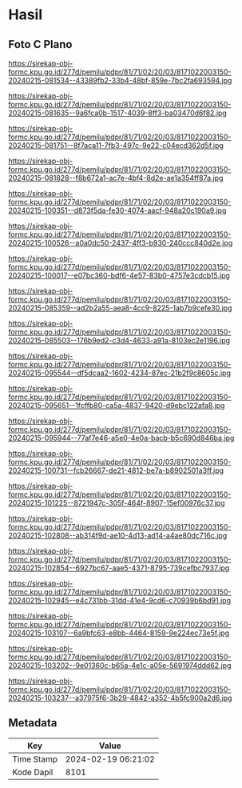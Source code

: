 # Hasil

## Foto C Plano

https://sirekap-obj-formc.kpu.go.id/277d/pemilu/pdpr/81/71/02/20/03/8171022003150-20240215-081534--43389fb2-33b4-48bf-859e-7bc2fa693594.jpg

https://sirekap-obj-formc.kpu.go.id/277d/pemilu/pdpr/81/71/02/20/03/8171022003150-20240215-081635--9a6fca0b-1517-4039-8ff3-ba03470d6f82.jpg

https://sirekap-obj-formc.kpu.go.id/277d/pemilu/pdpr/81/71/02/20/03/8171022003150-20240215-081751--8f7aca11-7fb3-497c-9e22-c04ecd362d5f.jpg

https://sirekap-obj-formc.kpu.go.id/277d/pemilu/pdpr/81/71/02/20/03/8171022003150-20240215-081828--f8b672a1-ac7e-4bf4-8d2e-ae1a354ff87a.jpg

https://sirekap-obj-formc.kpu.go.id/277d/pemilu/pdpr/81/71/02/20/03/8171022003150-20240215-100351--d873f5da-fe30-4074-aacf-948a20c190a9.jpg

https://sirekap-obj-formc.kpu.go.id/277d/pemilu/pdpr/81/71/02/20/03/8171022003150-20240215-100526--a0a0dc50-2437-4ff3-b930-240ccc840d2e.jpg

https://sirekap-obj-formc.kpu.go.id/277d/pemilu/pdpr/81/71/02/20/03/8171022003150-20240215-100017--e07bc360-bdf6-4e57-83b0-4757e3cdcb15.jpg

https://sirekap-obj-formc.kpu.go.id/277d/pemilu/pdpr/81/71/02/20/03/8171022003150-20240215-085359--ad2b2a55-aea8-4cc9-8225-1ab7b9cefe30.jpg

https://sirekap-obj-formc.kpu.go.id/277d/pemilu/pdpr/81/71/02/20/03/8171022003150-20240215-085503--176b9ed2-c3d4-4633-a91a-8103ec2e1196.jpg

https://sirekap-obj-formc.kpu.go.id/277d/pemilu/pdpr/81/71/02/20/03/8171022003150-20240215-095544--df5dcaa2-1602-4234-87ec-21b2f9c8605c.jpg

https://sirekap-obj-formc.kpu.go.id/277d/pemilu/pdpr/81/71/02/20/03/8171022003150-20240215-095651--1fcffb80-ca5a-4837-9420-d9ebc122afa8.jpg

https://sirekap-obj-formc.kpu.go.id/277d/pemilu/pdpr/81/71/02/20/03/8171022003150-20240215-095944--77af7e46-a5e0-4e0a-bacb-b5c690d846ba.jpg

https://sirekap-obj-formc.kpu.go.id/277d/pemilu/pdpr/81/71/02/20/03/8171022003150-20240215-100731--fcb26667-de21-4812-be7a-b8902501a3ff.jpg

https://sirekap-obj-formc.kpu.go.id/277d/pemilu/pdpr/81/71/02/20/03/8171022003150-20240215-101225--8721947c-305f-464f-8907-15ef00976c37.jpg

https://sirekap-obj-formc.kpu.go.id/277d/pemilu/pdpr/81/71/02/20/03/8171022003150-20240215-102808--ab314f9d-ae10-4d13-ad14-a4ae80dc716c.jpg

https://sirekap-obj-formc.kpu.go.id/277d/pemilu/pdpr/81/71/02/20/03/8171022003150-20240215-102854--6927bc67-aae5-4371-8795-739cefbc7937.jpg

https://sirekap-obj-formc.kpu.go.id/277d/pemilu/pdpr/81/71/02/20/03/8171022003150-20240215-102945--e4c731bb-31dd-41e4-9cd6-c70939b6bd91.jpg

https://sirekap-obj-formc.kpu.go.id/277d/pemilu/pdpr/81/71/02/20/03/8171022003150-20240215-103107--6a9bfc63-e8bb-4464-8159-9e224ec73e5f.jpg

https://sirekap-obj-formc.kpu.go.id/277d/pemilu/pdpr/81/71/02/20/03/8171022003150-20240215-103202--9e01360c-b65a-4e1c-a05e-5691974ddd62.jpg

https://sirekap-obj-formc.kpu.go.id/277d/pemilu/pdpr/81/71/02/20/03/8171022003150-20240215-103237--a37975f6-3b29-4842-a352-4b5fc900a2d6.jpg


## Metadata

| Key        | Value               |
| ---------- | ------------------- |
| Time Stamp | 2024-02-19 06:21:02 |
| Kode Dapil | 8101                |



